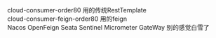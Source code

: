 cloud-consumer-order80 用的传统RestTemplate  
cloud-consumer-feign-order80 用的feign  
Nacos OpenFeign Seata Sentinel Micrometer GateWay  别的感觉白雪了
